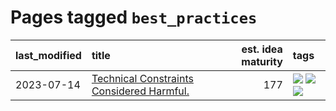 # Pages tagged `best_practices`

|last_modified|title|est. idea maturity|tags
|:---|:---|---:|:---|
|2023-07-14|[Technical Constraints Considered Harmful.](../constraints_considered_hazardous.md)|177|[![](https://img.shields.io/badge/tag-best_practices-95bed6)](../tags/best_practices.md) [![](https://img.shields.io/badge/tag-engineering-1743a)](../tags/engineering.md) [![](https://img.shields.io/badge/tag-publication-4db4d2)](../tags/publication.md)|